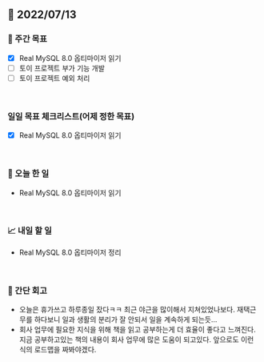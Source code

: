 ## 📅 2022/07/13


### 👏 주간 목표

- [x] Real MySQL 8.0 옵티마이저 읽기
- [ ] 토이 프로젝트 부가 기능 개발
- [ ] 토이 프로젝트 예외 처리

<br/>

### 일일 목표 체크리스트(어제 정한 목표)

- [x] Real MySQL 8.0 옵티마이저 읽기

<br/>

### 💯 오늘 한 일

- Real MySQL 8.0 옵티마이저 읽기

<br/>

### 📈 내일 할 일

- Real MySQL 8.0 옵티마이저 정리

<br/>

### 🤔 간단 회고

- 오늘은 휴가쓰고 하루종일 잤다ㅋㅋ 최근 야근을 많이해서 지쳐있었나보다. 재택근무를 하다보니
일과 생활의 분리가 잘 안되서 일을 계속하게 되는듯...
- 회사 업무에 필요한 지식을 위해 책을 읽고 공부하는게 더 효율이 좋다고 느껴진다. 지금 공부하고있는 책의 내용이 회사 업무에 많은 도움이 되고있다.
앞으로도 이런식의 로드맵을 짜봐야겠다.





 




 








